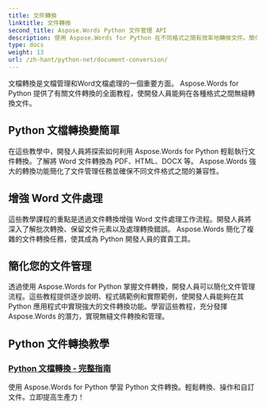 ```yaml
---
title: 文件轉換
linktitle: 文件轉換
second_title: Aspose.Words Python 文件管理 API
description: 使用 Aspose.Words for Python 在不同格式之間有效率地轉換文件。簡化 Word 文件處理並簡化您的文件管理任務。
type: docs
weight: 13
url: /zh-hant/python-net/document-conversion/
---
```


文檔轉換是文檔管理和Word文檔處理的一個重要方面。 Aspose.Words for Python 提供了有關文件轉換的全面教程，使開發人員能夠在各種格式之間無縫轉換文件。

## Python 文檔轉換變簡單

在這些教學中，開發人員將探索如何利用 Aspose.Words for Python 輕鬆執行文件轉換。了解將 Word 文件轉換為 PDF、HTML、DOCX 等。 Aspose.Words 強大的轉換功能簡化了文件管理任務並確保不同文件格式之間的兼容性。

## 增強 Word 文件處理

這些教學課程的重點是透過文件轉換增強 Word 文件處理工作流程。開發人員將深入了解批次轉換、保留文件元素以及處理轉換錯誤。 Aspose.Words 簡化了複雜的文件轉換任務，使其成為 Python 開發人員的寶貴工具。

## 簡化您的文件管理

透過使用 Aspose.Words for Python 掌握文件轉換，開發人員可以簡化文件管理流程。這些教程提供逐步說明、程式碼範例和實際範例，使開發人員能夠在其 Python 應用程式中實現強大的文件轉換功能。學習這些教程，充分發揮 Aspose.Words 的潛力，實現無縫文件轉換和管理。

## Python 文件轉換教學
### [Python 文檔轉換 - 完整指南](./python-document-conversion/)
使用 Aspose.Words for Python 學習 Python 文件轉換。輕鬆轉換、操作和自訂文件。立即提高生產力！
